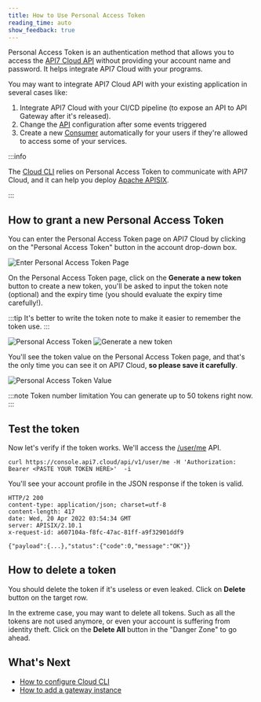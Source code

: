 ```yaml
---
title: How to Use Personal Access Token
reading_time: auto
show_feedback: true
---
```


Personal Access Token is an authentication method that allows you to access
the [API7 Cloud API](https://api7.cloud/api) without providing your
account name and password. It helps integrate API7 Cloud with your programs.

You may want to integrate API7 Cloud API with your existing application in several
cases like:

1. Integrate API7 Cloud with your CI/CD pipeline (to expose an API to API Gateway after it's released).
2. Change the [API](../../concepts/api.md) configuration after some events triggered
3. Create a new [Consumer](../../concepts/consumer.md) automatically for your users if they're allowed to
   access some of your services.

:::info

The [Cloud CLI](https://github.com/api7/cloud-cli/blob/main/docs/configuring-cloud-cli.md) relies on
Personal Access Token to communicate with API7 Cloud, and it can help
you deploy [Apache APISIX](https://apisix.apache.org).

:::

How to grant a new Personal Access Token
---------------------------------------

You can enter the Personal Access Token page on API7 Cloud by clicking on the
"Personal Access Token" button in the account drop-down box.

![Enter Personal Access Token Page](https://static.apiseven.com/2022/12/30/enter-personal-access-token-page.png)

On the Personal Access Token page, click on the **Generate a new token** button to create
a new token, you'll be asked to input the token note (optional) and the expiry time (you should
evaluate the expiry time carefully!).

:::tip
It's better to write the token note to make it easier to remember the token use.
:::

![Personal Access Token](https://static.apiseven.com/2022/12/30/personal-access-token-page.png)
![Generate a new token](https://static.apiseven.com/2022/12/30/generate-personal-access-token.png)

You'll see the token value on the Personal Access Token page, and that's the only time
you can see it on API7 Cloud, **so please save it carefully**.

![Personal Access Token Value](https://static.apiseven.com/2022/12/30/personal-access-token-value.png)

:::note Token number limitation
You can generate up to 50 tokens right now.
:::

Test the token
--------------

Now let's verify if the token works. We'll access the [/user/me](https://www.api7.cloud/api#operation/userLogin) API.

```shell
curl https://console.api7.cloud/api/v1/user/me -H 'Authorization: Bearer <PASTE YOUR TOKEN HERE>'  -i
```

You'll see your account profile in the JSON response if the token is valid.

```shell
HTTP/2 200
content-type: application/json; charset=utf-8
content-length: 417
date: Wed, 20 Apr 2022 03:54:34 GMT
server: APISIX/2.10.1
x-request-id: a607104a-f8fc-47ac-81ff-a9f32901ddf9

{"payload":{...},"status":{"code":0,"message":"OK"}}
```

How to delete a token
---------------------

You should delete the token if it's useless or even leaked. Click on
**Delete** button on the target row.

In the extreme case, you may want to delete all tokens. Such as all the tokens are not
used anymore, or even your account is suffering from identity theft. Click on the
**Delete All** button in the "Danger Zone" to go ahead.

What's Next
-----------

* [How to configure Cloud CLI](https://github.com/api7/cloud-cli/blob/main/docs/configuring-cloud-cli.md)
* [How to add a gateway instance](../../getting-started/add-gateway-instance.md)

